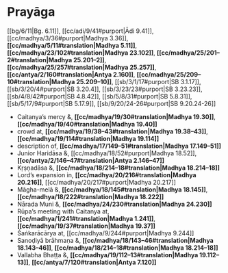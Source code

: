 # Prayāga

[[bg/6/11|Bg. 6.11]], [[cc/adi/9/41#purport|Ādi 9.41]], [[cc/madhya/3/36#purport|Madhya 3.36]], **[[cc/madhya/5/11#translation|Madhya 5.11]]**, **[[cc/madhya/23/102#translation|Madhya 23.102]]**, **[[cc/madhya/25/201–2#translation|Madhya 25.201–2]]**, **[[cc/madhya/25/257#translation|Madhya 25.257]]**, **[[cc/antya/2/160#translation|Antya 2.160]]**, **[[cc/madhya/25/209–10#translation|Madhya 25.209–10]]**, [[sb/3/1/17#purport|SB 3.1.17]], [[sb/3/20/4#purport|SB 3.20.4]], [[sb/3/23/23#purport|SB 3.23.23]], [[sb/4/8/42#purport|SB 4.8.42]], [[sb/5/8/31#purport|SB 5.8.31]], [[sb/5/17/9#purport|SB 5.17.9]], [[sb/9/20/24-26#purport|SB 9.20.24-26]]

* Caitanya’s mercy &, **[[cc/madhya/19/30#translation|Madhya 19.30]]**, **[[cc/madhya/19/40#translation|Madhya 19.40]]**
* crowd at, **[[cc/madhya/19/38–43#translation|Madhya 19.38–43]]**, **[[cc/madhya/19/114#translation|Madhya 19.114]]**
* description of, **[[cc/madhya/17/149–51#translation|Madhya 17.149–51]]**
* Junior Haridāsa &, [[cc/madhya/18/52#purport|Madhya 18.52]], **[[cc/antya/2/146–47#translation|Antya 2.146–47]]**
* Kṛṣṇadāsa &, **[[cc/madhya/18/214–18#translation|Madhya 18.214–18]]**
* Lord’s expansion in, **[[cc/madhya/20/216#translation|Madhya 20.216]]**, [[cc/madhya/20/217#purport|Madhya 20.217]]
* Māgha-melā &, **[[cc/madhya/18/145#translation|Madhya 18.145]]**, **[[cc/madhya/18/222#translation|Madhya 18.222]]**
* Nārada Muni &, **[[cc/madhya/24/230#translation|Madhya 24.230]]**
* Rūpa’s meeting with Caitanya at, **[[cc/madhya/1/241#translation|Madhya 1.241]]**, **[[cc/madhya/19/37#translation|Madhya 19.37]]**
* Śaṅkarācārya at, [[cc/madhya/9/244#purport|Madhya 9.244]]
* Sanoḍiyā brāhmaṇa &, **[[cc/madhya/18/143–46#translation|Madhya 18.143–46]]**, **[[cc/madhya/18/214–18#translation|Madhya 18.214–18]]**
* Vallabha Bhaṭṭa &, **[[cc/madhya/19/112–13#translation|Madhya 19.112–13]]**, **[[cc/antya/7/120#translation|Antya 7.120]]**
